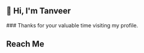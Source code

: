 <h2>👋 Hi, I'm Tanveer</h2>
### Thanks for your valuable time visiting my profile.
<h2> Reach Me </h2>

